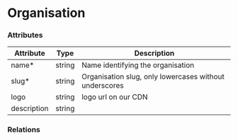 # Organisation

### Attributes

| Attribute   | Type   | Description                                            |
| ----------- | ------ | ------------------------------------------------------ |
| name\*      | string | Name identifying the organisation                      |
| slug\*      | string | Organisation slug, only lowercases without underscores |
| logo        | string | logo url on our CDN                                    |
| description | string |                                                        |

### Relations
